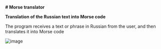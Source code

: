 **# Morse translator**

**Translation of the Russian text into Morse code**

The program receives a text or phrase in Russian from the user, and then translates it into Morse code

![image](https://github.com/JacobsMonarch/Morse_translater/assets/54481450/21975fe9-a354-4290-a527-0ee73b75e2e4)
